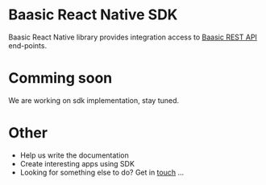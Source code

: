 # Baasic React Native SDK

Baasic React Native library provides integration access to [Baasic REST API](http://dev.baasic.com/api/reference/home) end-points.

# Comming soon

We are working on sdk implementation, stay tuned.

# Other

* Help us write the documentation
* Create interesting apps using SDK
* Looking for something else to do? Get in <u>touch</u> ...

